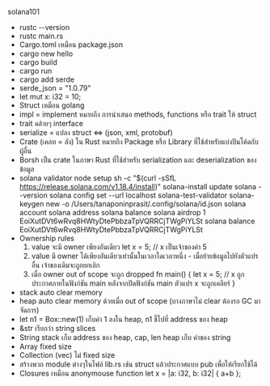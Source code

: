 solana101

- rustc --version
- rustc main.rs <!-- build -->
- Cargo.toml เหมือน package.json
- cargo new hello
- cargo build
- cargo run
- cargo add serde
- serde_json = "1.0.79" <!-- ยัดลงตรงๆใน Cargo.toml -->
- let mut x: i32 = 10; <!-- mut = mutable = เปลี่ยนค่าได้ -->
- Struct เหมือน golang
- impl = implement หมายถึง การนำเสนอ methods, functions หรือ trait ให้ struct
- trait คล้ายๆ interface
- serialize = แปลง struct <=> (json, xml, protobuf)
- Crate (เคลท = ลัง) ใน Rust หมายถึง Package หรือ Library ที่ใช้สำหรับแบ่งปันโค้ดกับผู้อื่น
- Borsh เป็น crate ในภาษา Rust ที่ใช้สำหรับ serialization และ deserialization ของข้อมูล
- solana validator node setup
    sh -c "$(curl -sSfL https://release.solana.com/v1.18.4/install)"
    solana-install update
    solana --version
    solana config set --url localhost
    solana-test-validator
    solana-keygen new -o /Users/tanaponinprasit/.config/solana/id.json
    solana account
    solana address
    solana balance
    <!-- change phantom to local network -->
    solana airdrop 1 EoiXutDVt6wRvq8HWtyDtePbbzaTpVQRRCjTWgPiYLSt
    solana balance EoiXutDVt6wRvq8HWtyDtePbbzaTpVQRRCjTWgPiYLSt
- Ownership rules
    1. value จะมี owner เพียงอันเดียว
        let x = 5; // x เป็นเจ้าของค่า 5
    2. value มี owner ได้เพียงอันเดียวเท่านั้นในเวลาใดเวลาหนึ่ง - เมื่อย้ายข้อมูลไปยังตัวแปรอื่น เจ้าของเดิมจะถูกยกเลิก
    3. เมื่อ owner out of scope จะถูก dropped
        fn main() {
            let x = 5;  // x ถูกประกาศภายในฟังก์ชัน main หลังจากปิดฟังก์ชัน main ตัวแปร x จะถูกเคลียร์
        }
- stack auto clear memory
- heap auto clear memory ด้วยเมื่อ out of scope (บางภาษาไม่ clear ต้องรอ GC มาจัดการ)
- let n1 = Box::new(1) เก็บค่า 1 ลงใน heap, n1 ชี้ไปที่ address ของ heap
- &str เรียกว่า string slices
- String
    stack เก็บ address ของ heap, cap, len
    heap เก็บ ค่าของ string
- Array fixed size
- Collection (vec) ไม่ fixed size
- สร้างพวก module ต่างๆในไฟล์ lib.rs เช่น struct แล้วประกาศแบบ pub เพื่อให้เรียกใช้ได้
- Closures เหมือน anonymouse function
    let x = |a: i32, b: i32| { a+b };